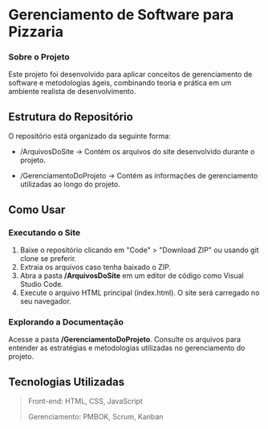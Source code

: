# Gerenciamento de Software para Pizzaria

### Sobre o Projeto
Este projeto foi desenvolvido para aplicar conceitos de gerenciamento de software e metodologias ágeis, combinando teoria e prática em um ambiente realista de desenvolvimento.


## Estrutura do Repositório
O repositório está organizado da seguinte forma:

- /ArquivosDoSite → Contém os arquivos do site desenvolvido durante o projeto.

- /GerenciamentoDoProjeto → Contém as informações de gerenciamento utilizadas ao longo do projeto.


## Como Usar
### Executando o Site
1. Baixe o repositório clicando em "Code" > "Download ZIP" ou usando git clone se preferir.
2. Extraia os arquivos caso tenha baixado o ZIP.
3. Abra a pasta **/ArquivosDoSite** em um editor de código como Visual Studio Code.
4. Execute o arquivo HTML principal (index.html).
O site será carregado no seu navegador.

### Explorando a Documentação
Acesse a pasta **/GerenciamentoDoProjeto**.
Consulte os arquivos para entender as estratégias e metodologias utilizadas no gerenciamento do projeto.

## Tecnologias Utilizadas
> Front-end: HTML, CSS, JavaScript
> 
> Gerenciamento: PMBOK, Scrum, Kanban
